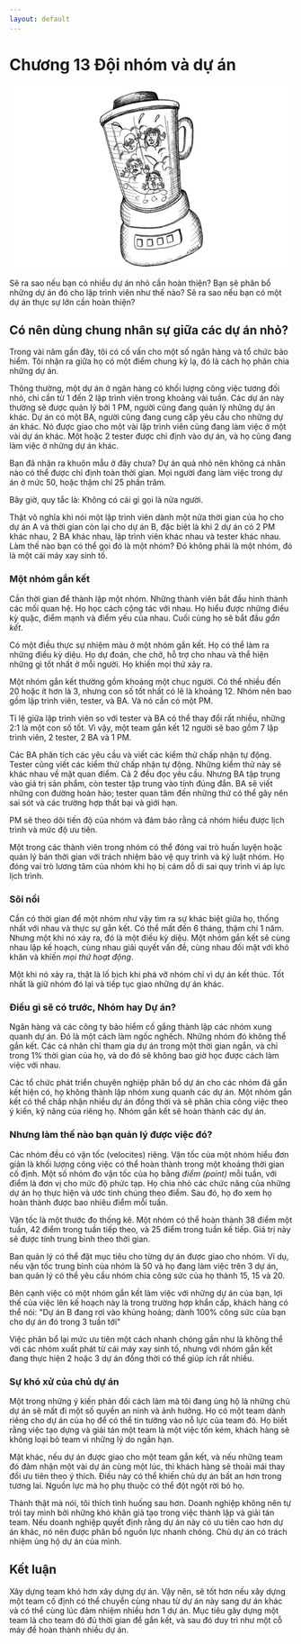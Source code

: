 ```yaml
---
layout: default
---
```


# Chương 13 Đội nhóm và dự án

![13-cover](images/13-cover.png)

Sẽ ra sao nếu bạn có nhiều dự án nhỏ cần hoàn thiện? Bạn sẽ phân bổ những dự án đó cho lập trình viên như thế nào? Sẽ ra sao nếu bạn có một dự án thực sự lớn cần hoàn thiện?

## Có nên dùng chung nhân sự giữa các dự án nhỏ?

Trong vài năm gần đây, tôi có cố vấn cho một số ngân hàng và tổ chức bảo hiểm. Tôi nhận ra giữa họ có một điểm chung kỳ lạ, đó là cách họ phân chia những dự án.

Thông thường, một dự án ở ngân hàng có khối lượng công việc tương đối nhỏ, chỉ cần từ 1 đến 2 lập trình viên trong khoảng vài tuần. Các dự án này thường sẽ được quản lý bởi 1 PM, người cũng đang quản lý những dự án khác. Dự án có một BA, người cũng đang cung cấp yêu cầu cho những dự án khác. Nó được giao cho một vài lập trình viên cũng đang làm việc ở một vài dự án khác. Một hoặc 2 tester được chỉ định vào dự án, và họ cũng đang làm việc ở những dự án khác.

Bạn đã nhận ra khuôn mẫu ở đây chưa? Dự án quả nhỏ nên không cá nhân nào có thể được chỉ định toàn thời gian. Mọi người đang làm việc trong dự án ở mức 50, hoặc thậm chí 25 phần trăm.

Bây giờ, quy tắc là: Không có cái gì gọi là nửa người.

Thật vô nghĩa khi nói một lập trình viên dành một nửa thời gian của họ cho dự án A và thời gian còn lại cho dự án B, đặc biệt là khi 2 dự án có 2 PM khác nhau, 2 BA khác nhau, lập trình viên khác nhau và tester khác nhau. Làm thế nào bạn có thể gọi đó là một nhóm? Đó không phải là một nhóm, đó là một cái máy xay sinh tố.

### Một nhóm gắn kết

Cần thời gian để thành lập một nhóm. Những thành viên bắt đầu hình thành các mối quan hệ. Họ học cách cộng tác với nhau. Họ hiểu được những điều kỳ quặc, điểm mạnh và điểm yếu của nhau. Cuối cùng họ sẽ bắt đầu _gắn kết_.

Có một điều thực sự nhiệm màu ở một nhóm gắn kết. Họ có thể làm ra những điều kỳ diệu. Họ dự đoán, che chở, hỗ trợ cho nhau và thể hiện những gì tốt nhất ở mỗi người. Họ khiến mọi thứ xảy ra.

Một nhóm gắn kết thường gồm khoảng một chục người. Có thể nhiều đến 20 hoặc ít hơn là 3, nhưng con số tốt nhất có lẽ là khoảng 12. Nhóm nên bao gồm lập trình viên, tester, và BA. Và nó cần có một PM.

Tỉ lệ giữa lập trình viên so với tester và BA có thể thay đổi rất nhiều, những 2:1 là một con số tốt. Vì vậy, một team gắn kết 12 người sẽ bao gồm 7 lập trình viên, 2 tester, 2 BA và 1 PM.

Các BA phân tích các yêu cầu và viết các kiểm thử chấp nhận tự động. Tester cũng viết các kiểm thử chấp nhận tự động. Những kiểm thử này sẽ khác nhau về mặt quan điểm. Cả 2 đều đọc yêu cầu. Nhưng BA tập trung vào giá trị sản phẩm, còn tester tập trung vào tính đúng đắn. BA sẽ viết những con đường hoàn hảo; tester quan tâm đến những thứ có thể gây nên sai sót và các trường hợp thất bại và giới hạn.

PM sẽ theo dõi tiến độ của nhóm và đảm bảo rằng cả nhóm hiểu được lịch trình và mức độ ưu tiên.

Một trong các thành viên trong nhóm có thể đóng vai trò huấn luyện hoặc quản lý bán thời gian với trách nhiệm bảo vệ quy trình và kỷ luật nhóm. Họ đóng vai trò lương tâm của nhóm khi họ bị cám dỗ di sai quy trình vì áp lực lịch trình.

### Sôi nổi

Cần có thời gian để một nhóm như vậy tìm ra sự khác biệt giữa họ, thống nhất với nhau và thực sự gắn kết. Có thể mất đến 6 tháng, thậm chí 1 năm. Nhưng một khi nó xảy ra, đó là một điều kỳ diệu. Một nhóm gắn kết sẽ cùng nhau lập kế hoạch, cùng nhau giải quyết vấn đề, cùng nhau đối mặt với khó khăn và khiến _mọi thứ hoạt động_.

Một khi nó xảy ra, thật là lố bịch khi phá vỡ nhóm chỉ vì dự án kết thúc. Tốt nhất là giữ nhóm đó lại và tiếp tục giao những dự án khác.

### Điều gì sẽ có trước, Nhóm hay Dự án?

Ngân hàng và các công ty bảo hiểm cố gắng thành lập các nhóm xung quanh dự án. Đó là một cách làm ngốc nghếch. Những nhóm đó không thể gắn kết. Các cá nhân chỉ tham gia dự án trong một thời gian ngắn, và chỉ trong 1% thời gian của họ, và do đó sẽ không bao giờ học được cách làm việc với nhau.

Các tổ chức phát triển chuyên nghiệp phân bổ dự án cho các nhóm đã gắn kết hiện có, họ không thành lập nhóm xung quanh các dự án. Một nhóm gắn kết có thể chấp nhận nhiều dự án đồng thời và sẽ phân chia công việc theo ý kiến, kỹ năng của riêng họ. Nhóm gắn kết sẽ hoàn thành các dự án.

### Nhưng làm thế nào bạn quản lý được việc đó?

Các nhóm đều có vận tốc (velocites) riêng. Vận tốc của một nhóm hiểu đơn giản là khối lượng công việc có thể hoàn thành trong một khoảng thời gian cố định. Một số nhóm đo vận tốc của họ bằng _điểm (point)_ mỗi tuần, với điểm là đơn vị cho mức độ phức tạp. Họ chia nhỏ các chức năng của những dự án họ thực hiện và ước tính chúng theo điểm. Sau đó, họ đo xem họ hoàn thành được bao nhiêu điểm mỗi tuần.

Vận tốc là một thước đo thống kê. Một nhóm có thể hoàn thành 38 điểm một tuần, 42 điểm trong tuần tiếp theo, và 25 điểm trong tuần kế tiếp. Giá trị này sẽ được tính trung bình theo thời gian.

Ban quản lý có thể đặt mục tiêu cho từng dự án được giao cho nhóm. Ví dụ, nếu vận tốc trung bình của nhóm là 50 và họ đang làm việc trên 3 dự án, ban quản lý có thể yêu cầu nhóm chia công sức của họ thành 15, 15 và 20.

Bên cạnh việc có một nhóm gắn kết làm việc với những dự án của bạn, lợi thế của việc lên kế hoạch này là trong trường hợp khẩn cấp, khách hàng có thể nói: "Dự án B đang rơi vào khủng hoảng; dành 100% công sức của bạn cho dự án đó trong 3 tuần tới"

Việc phân bổ lại mức ưu tiên một cách nhanh chóng gần như là không thể với các nhóm xuất phát từ cái máy xay sinh tố, nhưng với nhóm gắn kết đang thực hiện 2 hoặc 3 dự án đồng thời có thể giúp ích rất nhiều.

### Sự khó xử của chủ dự án

Một trong những ý kiến phản đối cách làm mà tôi đang ủng hộ là những chủ dự án sẽ mất đi một số quyền an ninh và ảnh hưởng. Họ có một team dành riêng cho dự án của họ để có thể tin tưởng vào nỗ lực của team đó. Họ biết rằng việc tạo dựng và giải tán một team là một việc tốn kém, khách hàng sẽ không loại bỏ team vì những lý do ngắn hạn.

Mặt khác, nếu dự án được giao cho một team gắn kết, và nếu những team đó đảm nhận một vài dự án cùng một lúc, thì khách hàng sẽ thoải mái thay đổi ưu tiên theo ý thích. Điều này có thể khiến chủ dự án bất an hơn trong tương lai. Nguồn lực mà họ phụ thuộc có thể đột ngột rời bỏ họ.

Thành thật mà nói, tôi thích tình huống sau hơn. Doanh nghiệp không nên tự trói tay mình bởi những khó khăn giả tạo trong việc thành lập và giải tán team. Nếu doanh nghiệp quyết định rằng dự án này có ưu tiên cao hơn dự án khác, nó nên được phân bổ nguồn lực nhanh chóng. Chủ dự án có trách nhiệm ủng hộ dự án của mình.

## Kết luận

Xây dựng team khó hơn xây dựng dự án. Vậy nên, sẽ tốt hơn nếu xây dựng một team cố định có thể chuyển cùng nhau từ dự án này sang dự án khác và có thể cùng lúc đảm nhiệm nhiều hơn 1 dự án. Mục tiêu gây dựng một team là cho team đó đủ thời gian để gắn kết, và sau đó duy trì như một cỗ máy để hoàn thành nhiều dự án.
